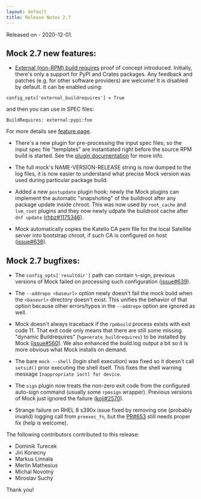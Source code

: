```yaml
---
layout: default
title: Release Notes 2.7
---
```


Released on - 2020-12-01.

## Mock 2.7 new features:

 * [External (non-RPM) build requires](Feature-external-deps) proof of concept introduced. Initially,
   there's only a support for PyPI and Crates packages.  Any feedback and
   patches (e.g. for other software providers) are welcome! It is disabled by default. It can be enabled using:

```
config_opts['external_buildrequires'] = True
```

   and then you can use in SPEC files:

```
BuildRequires: external:pypi:foo
```

   For more details see [feature page](Feature-external-deps).



 * There's a new plugin for pre-processing the input spec files; so the input
   spec file "templates" are instantiated right before the source RPM build is
   started.  See the [plugin documentation](Plugin-rpkg-preprocessor) for more
   info.

 * The full mock's NAME-VERSION-RELEASE string is now dumped to the log files,
   it is now easier to understand what precise Mock version was used during
   particular package build.

 * Added a new `postupdate` plugin hook; newly the Mock plugins can implement
   the automatic "snapshoting" of the buildroot after any package update inside
   chroot.  This was now used by `root_cache` and `lvm_root` plugins and they
   now newly udpate the buildroot cache after `dnf update` ([rhbz#1175346]).

 * Mock automatically copies the Katello CA pem file for the local Satellite
   server into bootstrap chroot, if such CA is configured on host ([issue#638]).

## Mock 2.7 bugfixes:

 * The `config_opts['resultdir']` path can contain `%`-sign, previous versions
   of Mock failed on processing such configuration ([issue#639]).

 * The `--addrepo <baseurl>` option newly doesn't fail the mock build when the
   `<baseurl>` directory doesn't exist.  This unifies the behavior of that
   option because other errors/typos in the `--addrepo` option are ignored as
   well.

 * Mock doesn't always traceback if the `rpmbuild` process exists with exit code
   11.  That exit code only means that there are still some missing "dynamic
    Buildrequires" (`%generate_buildrequires`) to be installed by Mock
    ([issue#560]).  We also enhanced the build.log output a bit so it is more
    obvious what Mock installs on demand.

  * The bare `mock --shell` (login shell execution) was fixed so it doesn't call
    `setsid()` prior executing the shell itself.  This fixes the shell warning
    message `Inappropriate ioctl for device`.

  * The `sign` plugin now treats the non-zero exit code from the configured
    auto-sign command (usually some `rpmsign` wrapper).  Previous versions of
    Mock just ignored the failure ([koji#2570]).

  * Strange failure on RHEL 8 s390x issue fixed by removing one (probably
    invalid) logging call from `preexec_fn`, but the [PR#653] still needs
    proper fix (help is welcome).

The following contributors contributed to this release:

  * Dominik Turecek
  * Jiri Konecny
  * Markus Linnala
  * Merlin Mathesius
  * Michal Novotný
  * Miroslav Suchý

Thank you!

[rhbz#1175346]: https://bugzilla.redhat.com/1175346
[issue#560]: https://github.com/rpm-software-management/mock/issues/650
[issue#639]: https://github.com/rpm-software-management/mock/issues/639
[PR#653]: https://github.com/rpm-software-management/mock/pull/653
[issue#638]: https://github.com/rpm-software-management/mock/issues/638
[koji#2570]: https://pagure.io/koji/issue/2570
